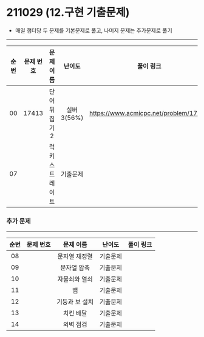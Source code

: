 # 211029 (12.구현 기출문제)

- 매일 챕터당 두 문제를 기본문제로 풀고, 나머지 문제는 추가문제로 풀기
___

 

| 순번 | 문제 번호 |   문제 이름   |  난이도  | 풀이 링크 |
| :--: | :-------: | :-----------: | :------: | :-------: |
|  00   | 17413 | 단어 뒤집기 2 | 실버3(56%)     | https://www.acmicpc.net/problem/17413          |
|  07  |  | 럭키 스트레이트     | 기출문제     |          |





### 추가 문제

___



| 순번 | 문제 번호 | 문제 이름 | 난이도 | 풀이 링크 |
| :--: | :-------: | :-------:      | :----: | :-------: |
|  08  |  | 문자열 재정렬 | 기출문제     |          |
|  09  |  | 문자열 압축 | 기출문제     |          |
|  10  |  | 자물쇠와 열쇠 | 기출문제     |          |
|  11  |  | 뱀 | 기출문제     |          |
|  12  |  | 기둥과 보 설치 | 기출문제     |          |
|  13  |  | 치킨 배달 | 기출문제     |          |
|  14  |  | 외벽 점검 | 기출문제     |          |


